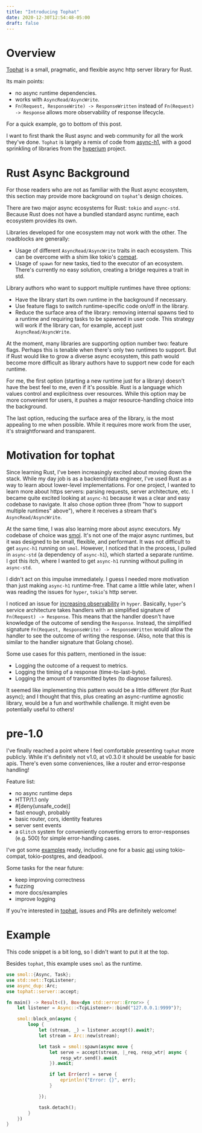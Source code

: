 ```yaml
---
title: "Introducing Tophat"
date: 2020-12-30T12:54:48-05:00
draft: false
---
```

# Overview
[Tophat](https://github.com/hwchen/tophat) is a small, pragmatic, and flexible async http server library for Rust.

Its main points:

- no async runtime dependencies.
- works with `AsyncRead/AsyncWrite`.
- `Fn(Request, ResponseWrite) -> ResponseWritten` instead of `Fn(Request) -> Response` allows more observability of response lifecycle.

For a quick example, go to bottom of this post.

I want to first thank the Rust async and web community for all the work they've done. `Tophat` is largely a remix of code from [async-h1](https://github.com/http-rs/async-h1), with a good sprinkling of libraries from the [hyperium](https://github.com/hyperium) project.

# Rust Async Background
For those readers who are not as familiar with the Rust async ecosystem, this section may provide more background on `tophat`'s design choices.

There are two major async ecosystems for Rust: `tokio` and `async-std`. Because Rust does not have a bundled standard async runtime, each ecosystem provides its own.

Libraries developed for one ecosystem may not work with the other. The roadblocks are generally:

- Usage of different `AsyncRead/AsyncWrite` traits in each ecosystem. This can be overcome with a shim like tokio's [compat](https://docs.rs/tokio-util/0.6.0/tokio_util/compat/index.html).
- Usage of `spawn` for new tasks, tied to the executor of an ecosystem. There's currently no easy solution, creating a bridge requires a trait in std.

Library authors who want to support multiple runtimes have three options:

- Have the library start its own runtime in the background if necessary.
- Use feature flags to switch runtime-specific code on/off in the library.
- Reduce the surface area of the library: removing internal spawns tied to a runtime and requiring tasks to be spawned in user code. This strategy will work if the library can, for example, accept just `AsyncRead/AsyncWrite`.

At the moment, many libraries are supporting option number two: feature flags. Perhaps this is tenable when there's only two runtimes to support. But if Rust would like to grow a diverse async ecosystem, this path would become more difficult as library authors have to support new code for each runtime.

For me, the first option (starting a new runtime just for a library) doesn't have the best feel to me, even if it's possible. Rust is a language which values control and explicitness over resources. While this option may be more convenient for users, it pushes a major resource-handling choice into the background.

The last option, reducing the surface area of the library, is the most appealing to me when possible. While it requires more work from the user, it's straightforward and transparent.

# Motivation for tophat
Since learning Rust, I've been increasingly excited about moving down the stack. While my day job is as a backend/data engineer, I've used Rust as a way to learn about lower-level implementations. For one project, I wanted to learn more about https servers: parsing requests, server architecture, etc. I became quite excited looking at `async-h1` because it was a clear and easy codebase to navigate. It also chose option three (from "how to support multiple runtimes" above"), where it receives a stream that's `AsyncRead/AsyncWrite`.

At the same time, I was also learning more about async executors. My codebase of choice was [smol](https://github.com/smol-rs/smol). It's not one of the major async runtimes, but it was designed to be small, flexible, and performant. It was not difficult to get `async-h1` running on `smol`. However, I noticed that in the process, I pulled in `async-std` (a dependency of `async-h1`), which started a separate runtime. I got this itch, where I wanted to get `async-h1` running without pulling in `async-std`.

I didn't act on this impulse immediately. I guess I needed more motivation than just making `async-h1` runtime-free. That came a little while later, when I was reading the issues for `hyper`, `tokio`'s http server.

I noticed an issue for [increasing observability](https://github.com/hyperium/hyper/issues/2181) in `hyper`. Basically, `hyper`'s service architecture takes handlers with an simplified signature of `Fn(Request) -> Response`. This means that the handler doesn't have knowledge of the outcome of sending the `Response`. Instead, the simplified signature `Fn(Request, ResponseWrite) -> ResponseWritten` would allow the handler to see the outcome of writing the response. (Also, note that this is similar to the handler signature that Golang chose).

Some use cases for this pattern, mentioned in the issue:

- Logging the outcome of a request to metrics.
- Logging the timing of a response (time-to-last-byte).
- Logging the amount of transmitted bytes (to diagnose failures).

It seemed like implementing this pattern would be a little different (for Rust async); and I thought that this, plus creating an async-runtime agnostic library, would be a fun and worthwhile challenge. It might even be potentially useful to others!

# pre-1.0
I've finally reached a point where I feel comfortable presenting `tophat` more publicly. While it's definitely not v1.0, at v0.3.0 it should be useable for basic apis. There's even some conveniences, like a router and error-response handling!

Feature list:

- no async runtime deps
- HTTP/1.1 only
- #[deny(unsafe_code)]
- fast enough, probably
- basic router, cors, identity features
- server sent events
- a `Glitch` system for conveniently converting errors to error-responses (e.g. 500) for simple error-handling cases.

I've got some [examples](https://github.com/hwchen/tophat/tree/main/examples) ready, including one for a basic [api](https://github.com/hwchen/tophat/tree/main/examples/postgres) using tokio-compat, tokio-postgres, and deadpool.

Some tasks for the near future:

- keep improving correctness
- fuzzing
- more docs/examples
- improve logging

If you're interested in [tophat](https://github.com/hwchen/tophat), issues and PRs are definitely welcome!

# Example
This code snippet is a bit long, so I didn't want to put it at the top.

Besides `tophat`, this example uses `smol` as the runtime.

```rust
use smol::{Async, Task};
use std::net::TcpListener;
use async_dup::Arc;
use tophat::server::accept;

fn main() -> Result<(), Box<dyn std::error::Error>> {
    let listener = Async::<TcpListener>::bind("127.0.0.1:9999")?;

    smol::block_on(async {
        loop {
            let (stream, _) = listener.accept().await?;
            let stream = Arc::new(stream);

            let task = smol::spawn(async move {
                let serve = accept(stream, |_req, resp_wtr| async {
                    resp_wtr.send().await
                }).await;

                if let Err(err) = serve {
                    eprintln!("Error: {}", err);
                }

            });

            task.detach();
        }
    })
}
```
